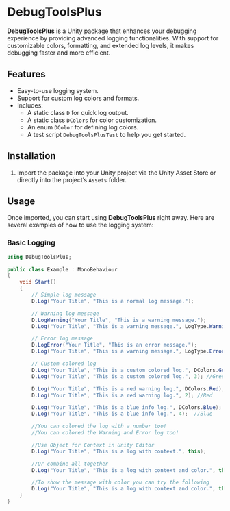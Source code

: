 # DebugToolsPlus

**DebugToolsPlus** is a Unity package that enhances your debugging experience by providing advanced logging functionalities. With support for customizable colors, formatting, and extended log levels, it makes debugging faster and more efficient.

## Features

- Easy-to-use logging system.
- Support for custom log colors and formats.
- Includes:
  - A static class `D` for quick log output.
  - A static class `DColors` for color customization.
  - An enum `DColor` for defining log colors.
  - A test script `DebugToolsPlusTest` to help you get started.

## Installation

1. Import the package into your Unity project via the Unity Asset Store or directly into the project’s `Assets` folder.

## Usage

Once imported, you can start using **DebugToolsPlus** right away. Here are several examples of how to use the logging system:

### Basic Logging

```csharp
using DebugToolsPlus;

public class Example : MonoBehaviour
{
    void Start()
    {
        // Simple log message
        D.Log("Your Title", "This is a normal log message.");

        // Warning log message
        D.LogWarning("Your Title", "This is a warning message.");
        D.Log("Your Title", "This is a warning message.", LogType.Warning);

        // Error log message
        D.LogError("Your Title", "This is an error message.");
        D.Log("Your Title", "This is a warning message.", LogType.Error);

        // Custom colored log
        D.Log("Your Title", "This is a custom colored log.", DColors.Green); //Green
        D.Log("Your Title", "This is a custom colored log.", 3); //Green

        D.Log("Your Title", "This is a red warning log.", DColors.Red); //Red
        D.Log("Your Title", "This is a red warning log.", 2); //Red

        D.Log("Your Title", "This is a blue info log.", DColors.Blue);  //Blue
        D.Log("Your Title", "This is a blue info log.", 4);  //Blue

        //You can colored the log with a number too!
        //You can colored the Warning and Error log too!

        //Use Object for Context in Unity Editor
        D.Log("Your Title", "This is a log with context.", this);

        //Or combine all together
        D.Log("Your Title", "This is a log with context and color.", this, LogType.Warning, DColors.Yellow); //Yellow

        //To show the message with color you can try the following
        D.Log("Your Title", "This is a log with context and color.", this, LogType.Warning, DColors.Yellow, true); //Yellow
    }
}
